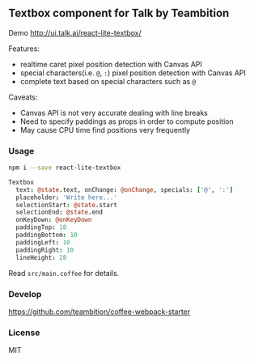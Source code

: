
Textbox component for Talk by Teambition
----

Demo http://ui.talk.ai/react-lite-textbox/

Features:

* realtime caret pixel position detection with Canvas API
* special characters(i.e. `@`, `:`) pixel position detection with Canvas API
* complete text based on special characters such as `@`

Caveats:

* Canvas API is not very accurate dealing with line breaks
* Need to specify paddings as props in order to compute position
* May cause CPU time find positions very frequently

### Usage

```bash
npm i --save react-lite-textbox
```

```coffee
Textbox
  text: @state.text, onChange: @onChange, specials: ['@', ':']
  placeholder: 'Write here...'
  selectionStart: @state.start
  selectionEnd: @state.end
  onKeyDown: @onKeyDown
  paddingTop: 10
  paddingBottom: 10
  paddingLeft: 10
  paddingRight: 10
  lineHeight: 28
```

Read `src/main.coffee` for details.

### Develop

https://github.com/teambition/coffee-webpack-starter

### License

MIT
